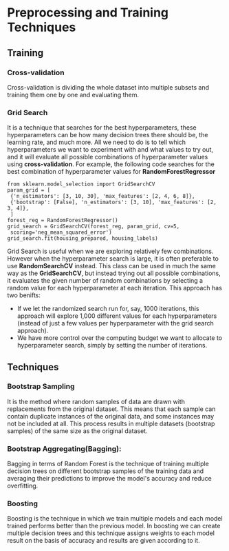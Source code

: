 # Preprocessing and Training Techniques


## Training
### Cross-validation
Cross-validation is dividing the whole dataset into multiple subsets and training them one by one and evaluating them.

### Grid Search
It is a technique that searches for the best hyperparameters, these hyperparameters can be how many decision trees there should be, the learning
rate, and much more. All we need to do is to tell which hyperparameters we want to experiment with and what values to try out, and it will evaluate all
possible combinations of hyperparameter values using **cross-validation**. For example, the following code searches for the best combination of hyperparameter
values for **RandomForestRegressor**

```
from sklearn.model_selection import GridSearchCV
param_grid = [
 {'n_estimators': [3, 10, 30], 'max_features': [2, 4, 6, 8]},
 {'bootstrap': [False], 'n_estimators': [3, 10], 'max_features': [2, 3, 4]},
 ]
forest_reg = RandomForestRegressor()
grid_search = GridSearchCV(forest_reg, param_grid, cv=5,
 scoring='neg_mean_squared_error')
grid_search.fit(housing_prepared, housing_labels)
```
Grid Search is useful when we are exploring relatively few combinations. However when the hyperparameter search is large, it is often preferable
to use **RandomSearchCV** instead. This class can be used in much the same way as the **GridSearchCV**, but instead trying out all possible combinations, it evaluates the given number of random combinations by selecting a random value for each hyperparameter at each iteration. This approach has two benifts:
- If we let the randomized search run for, say, 1000 iterations, this approach will explore 1,000 different values for each hyperparameters (instead of just a few values per hyperparameter with the grid search approach).
- We have more control over the computing budget we want to allocate to hyperparameter search, simply by setting the number of iterations.

## Techniques

### Bootstrap Sampling
It is the method where random samples of data are drawn with replacements from the original dataset. This means that each sample can contain 
duplicate instances of the original data, and some instances may not be included at all. This process results in multiple datasets (bootstrap samples)
of the same size as the original dataset.

### Bootstrap Aggregating(Bagging):
Bagging in terms of Random Forest is the technique of training multiple decision trees on different bootstrap samples of the training data and averaging their predictions to improve the model's accuracy and reduce overfitting.

### Boosting
Boosting is the technique in which we train multiple models and each model trained performs better than the previous model. In boosting we can create
multiple decision trees and this technique assigns weights to each model result on the basis of accuracy and results are given according to it.

